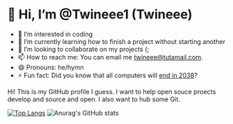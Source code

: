# 👋 Hi, I’m @Twineee1 (Twineee)
- 👀 I’m interested in coding
- 🌱 I’m currently learning how to finish a project without starting another
- 💞️ I’m looking to collaborate on my projects (;
- 📫 How to reach me: You can email me twineee@tutamail.com.
- 😄 Pronouns: he/hymn
- ⚡ Fun fact: Did you know that all computers will [end in 2038](https://en.wikipedia.org/wiki/Year_2038_problem)?

Hi! This is my GitHub profile I guess. I want to help open souce proects develop and source and open. I also want to hub some Git.
<!---
Twineee1/Twineee1 is a ✨ special ✨ repository because its `README.md` (this file) appears on your GitHub profile.
You can click the Preview link to take a look at your changes.
--->
[![Top Langs](https://github-readme-stats.vercel.app/api/top-langs/?username=twineee1&layout=pie)](https://github.com/anuraghazra/github-readme-stats)
![Anurag's GitHub stats](https://github-readme-stats.vercel.app/api?username=twineee1&show_icons=true)
